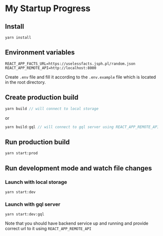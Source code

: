 # My Startup Progress

## Install

```
yarn install
```

## Environment variables

```
REACT_APP_FACTS_URL=https://uselessfacts.jsph.pl/random.json
REACT_APP_REMOTE_API=http://localhost:8000
```

Create `.env` file and fill it according to the `.env.example` file which is located in the root directory.

## Create production build

```javascript
yarn build // will connect to local storage
```
or
```javascript
yarn build:gql // will connect to gql server using REACT_APP_REMOTE_API
```

## Run production build

```
yarn start:prod
```

## Run development mode and watch file changes

### Launch with local storage

```
yarn start:dev
```

### Launch with gql server

```
yarn start:dev:gql
```

Note that you should have backend service up and running and provide correct url to it using `REACT_APP_REMOTE_API`
